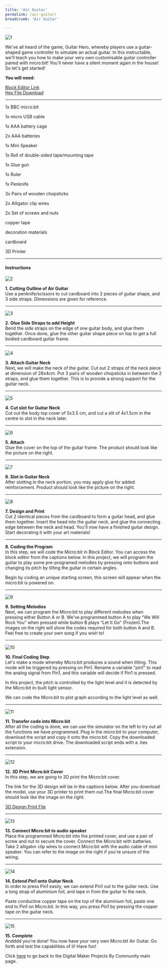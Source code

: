 ```yaml
---
title: 'Air Guitar'
permalink: /air-guitar/
breadcrumb: 'Air Guitar'

---
```



![1](/images/in-schools/digital-maker/projects/fun-and-games/air-guitar/air-guitar1.jpg)

We've all heard of the game, Guitar Hero, whereby players use a guitar-shaped game controller to simulate an actual guitar. In this instructable, we'll teach you how to make your very own customisable guitar controller paired with micro:bit! You'll never have a silent moment again in the house! So let's get started!

**You will need:**

<a href="https://makecode.microbit.org/" target="_blank">Block Editor Link</a><br>
<a href="https://www.dropbox.com/sh/cj6uj8lo7pownms/AACYJpCFwbQx9HYWlBgehA_Ma?dl=0" target="_blank">Hex File Download</a><br>

---

1x BBC micro:bit<br>

1x micro USB cable<br>

1x AAA battery cage<br>

2x AAA batteries<br>

 1x Mini Speaker<br>

1x Roll of double-sided tape/mounting tape<br>

1x Glue gun<br>

1x Ruler<br>

1x Penknife<br>

3x Pairs of wooden chopsticks<br>

2x Alligator clip wires<br>

2x Set of screws and nuts<br>

copper tape<br>

decoration materials<br>

cardboard<br>

3D Printer<br>

---

#### Instructions

![2](/images/in-schools/digital-maker/projects/fun-and-games/air-guitar/air-guitar2.jpg)

**1.  Cutting Outline of Air Guitar** <br>Use a penknife/scissors to cut cardboard into 2 pieces of guitar shape, and 3 side straps. Dimensions are given for reference.<br>

---
![3](/images/in-schools/digital-maker/projects/fun-and-games/air-guitar/air-guitar3.jpg)

**2.  Glue Side Straps to add Height** <br>Bend the side straps on the edge of one guitar body, and glue them together. Once done, glue the other guitar shape piece on top to get a full bodied cardboard guitar frame.<br>

---
![4](/images/in-schools/digital-maker/projects/fun-and-games/air-guitar/air-guitar4.jpg)

**3. Attach Guitar Neck** <br>Next, we will make the neck of the guitar. Cut out 2 straps of the neck piece at dimension of 28x4cm. Put 3 pairs of wooden chopsticks in between the 2 straps, and glue them together. This is to provide a strong support for the guitar neck.<br>

---
![5](/images/in-schools/digital-maker/projects/fun-and-games/air-guitar/air-guitar5.jpg)

**4. Cut slot for Guitar Neck**<br>Cut out the body top cover of 5x3.5 cm, and cut a slit of 4x1.5cm in the centre to slot in the neck later.<br>

---
![6](/images/in-schools/digital-maker/projects/fun-and-games/air-guitar/air-guitar6.jpg)

**5. Attach**<br>Glue the cover on the top of the guitar frame. The product should look like the picture on the right.<br>

---
![7](/images/in-schools/digital-maker/projects/fun-and-games/air-guitar/air-guitar7.jpg)

**6. Slot in Guitar Neck**<br>After slotting in the neck portion, you may apply glue for added reinforcement. Product should look like the picture on the right.<br>

---
![8](/images/in-schools/digital-maker/projects/fun-and-games/air-guitar/air-guitar8.jpg)

**7. Design and Print**<br>Cut 2 identical pieces from the cardboard to form a guitar head, and glue them together. Insert the head into the guitar neck, and glue the connecting edge between the neck and head. You'll now have a finished guitar design. Start decorating it with your art materials!<br>

---

**8. Coding the Program**<br>In this step, we will code the Micro:bit in Block Editor. You can access the block editor from the captions below. In this project, we will program the guitar to play some pre-programed melodies by pressing onto buttons and changing its pitch by tilting the guitar in certain angles.

Begin by coding an unique starting screen, this screen will appear when the micro:bit is powered on.<br>

---
![9](/images/in-schools/digital-maker/projects/fun-and-games/air-guitar/air-guitar9.png)

**9. Setting Melodies**<br>Next, we can program the Micro:bit to play different melodies when pressing either Button A or B. We've programmed button A to play “We Will Rock You” when pressed while button B plays “Let It Go” (Frozen).The images on the right will show the codes required for both button A and B. Feel free to create your own song if you wish to!<br>

---
![10](/images/in-schools/digital-maker/projects/fun-and-games/air-guitar/air-guitar10.png)

**10. Final Coding Step**<br>Let's make a mode whereby Micro:bit produces a sound when tilting. This mode will be triggered by pressing on Pin1. Rename a variable "pin1" to read the analog signal from Pin1, and this variable will decide if Pin1 is pressed.

In this project, the pitch is controlled by the light level and it is detected by the Micro:bit in-built light sensor.

We can code the Micro:bit to plot graph according to the light level as well.<br>

---
![11](/images/in-schools/digital-maker/projects/fun-and-games/air-guitar/air-guitar11.png)

**11. Transfer code into Micro:bit**<br>After all the coding is done, we can use the simulator on the left to try out all the functions we have programmed. Plug in the micro:bit to your computer, download the script and copy it onto the micro:bit. Copy the downloaded script to your micro:bit drive. The downloaded script ends with a .hex extension.<br>

---
![12](/images/in-schools/digital-maker/projects/fun-and-games/air-guitar/air-guitar12.jpg)

**12.  3D Print Micro:bit Cover**<br>In this step, we are going to 3D print the Micro:bit cover.

The link for the 3D design will be in the captions below. After you download the model, use your 3D printer to print them out.The final Micro:bit cover should look like the image on the right.

[3D Design Print File](https://www.tinkercad.com/things/aeMZ5LLeGmQ-imda-microbit-cover-for-air-guitar)<br>

---
![13](/images/in-schools/digital-maker/projects/fun-and-games/air-guitar/air-guitar13.jpg)

**13. Connect Micro:bit to audio speaker**<br>Place the programmed Micro:bit into the printed cover, and use a pair of screw and nut to secure the cover. Connect the Micro:bit with batteries. Take 2 alligator clip wires to connect Micro:bit with the audio cable of mini speaker. You can refer to the image on the right if you're unsure of the wiring.<br>

---
![14](/images/in-schools/digital-maker/projects/fun-and-games/air-guitar/air-guitar14.jpg)

**14. Extend Pin1 onto Guitar Neck**<br>In order to press Pin1 easily, we can extend Pin1 out to the guitar neck. Use a long strap of aluminium foil, and tape in from the guitar to the neck.

Paste conductive copper tape on the top of the aluminium foil, paste one end to Pin1 on Micro:bit. In this way, you press Pin1 by pressing the copper tape on the guitar neck.<br>

---
![15](/images/in-schools/digital-maker/projects/fun-and-games/air-guitar/air-guitar15.jpg)

**15. Complete**<br>Andddd you're done! You now have your very own Micro:bit Air Guitar. Go forth and test the capabilities of it! Have fun!<br>


Click [here](/in-schools/digital-maker/projects/) to go back to the Digital Maker Projects By Community main page.
